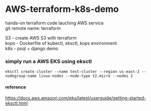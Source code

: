 # AWS-terraform-k8s-demo
hands-on terraform code lauching AWS service <br>
git remote name: terraform

S3 - create AWS S3 with terraform <br>
kops - Dockerfile of kubectl, eksctl, kops environment <br>
k8s - psql + django demo

### simply run a AWS EKS using eksctl
    eksctl create cluster --name test-cluster --region us-east-2 --nodegroup-name linux-nodes --node-type t2.micro --nodes 2
  
#### reference
https://docs.aws.amazon.com/eks/latest/userguide/getting-started-eksctl.html
